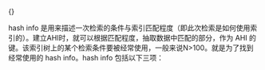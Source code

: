 {}

hash info 是用来描述一次检索的条件与索引匹配程度（即此次检索是如何使用索引的）。建立AHI时，就可以根据匹配程度，抽取数据中匹配的部分，作为 AHI 的键。该索引树上的某个检索条件要被经常使用，一般来说N>100。就是为了找到经常使用的 hash info。hash info 包括以下三项：

